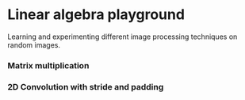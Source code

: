 # Linear algebra playground

Learning and experimenting different image processing techniques on random images.


### Matrix multiplication
### 2D Convolution with stride and padding

